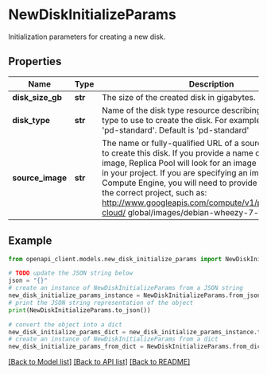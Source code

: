 # NewDiskInitializeParams

Initialization parameters for creating a new disk.

## Properties

Name | Type | Description | Notes
------------ | ------------- | ------------- | -------------
**disk_size_gb** | **str** | The size of the created disk in gigabytes. | [optional] 
**disk_type** | **str** | Name of the disk type resource describing which disk type to use to create the disk. For example &#39;pd-ssd&#39; or &#39;pd-standard&#39;. Default is &#39;pd-standard&#39; | [optional] 
**source_image** | **str** | The name or fully-qualified URL of a source image to use to create this disk. If you provide a name of the source image, Replica Pool will look for an image with that name in your project. If you are specifying an image provided by Compute Engine, you will need to provide the full URL with the correct project, such as: http://www.googleapis.com/compute/v1/projects/debian-cloud/ global/images/debian-wheezy-7-vYYYYMMDD | [optional] 

## Example

```python
from openapi_client.models.new_disk_initialize_params import NewDiskInitializeParams

# TODO update the JSON string below
json = "{}"
# create an instance of NewDiskInitializeParams from a JSON string
new_disk_initialize_params_instance = NewDiskInitializeParams.from_json(json)
# print the JSON string representation of the object
print(NewDiskInitializeParams.to_json())

# convert the object into a dict
new_disk_initialize_params_dict = new_disk_initialize_params_instance.to_dict()
# create an instance of NewDiskInitializeParams from a dict
new_disk_initialize_params_from_dict = NewDiskInitializeParams.from_dict(new_disk_initialize_params_dict)
```
[[Back to Model list]](../README.md#documentation-for-models) [[Back to API list]](../README.md#documentation-for-api-endpoints) [[Back to README]](../README.md)


